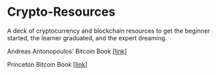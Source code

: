# Crypto-Resources
A deck of cryptocurrency and blockchain resources to get the beginner started, the learner graduated, and the expert dreaming.


Andreas Antonopoulos' Bitcoin Book [[link]](https://github.com/bitcoinbook/bitcoinbook)

Princeton Bitcoin Book [[link]](https://d28rh4a8wq0iu5.cloudfront.net/bitcointech/readings/princeton_bitcoin_book.pdf)

